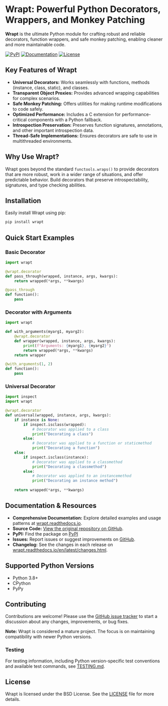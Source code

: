 # Wrapt: Powerful Python Decorators, Wrappers, and Monkey Patching

**Wrapt** is the ultimate Python module for crafting robust and reliable decorators, function wrappers, and safe monkey patching, enabling cleaner and more maintainable code.

[![PyPI](https://img.shields.io/pypi/v/wrapt.svg?logo=python&cacheSeconds=3600)](https://pypi.python.org/pypi/wrapt)
[![Documentation](https://img.shields.io/badge/docs-wrapt.readthedocs.io-blue.svg)](https://wrapt.readthedocs.io/)
[![License](https://img.shields.io/badge/license-BSD-green.svg)](LICENSE)

## Key Features of Wrapt

*   **Universal Decorators:** Works seamlessly with functions, methods (instance, class, static), and classes.
*   **Transparent Object Proxies:** Provides advanced wrapping capabilities for complex scenarios.
*   **Safe Monkey Patching:** Offers utilities for making runtime modifications to code safely.
*   **Optimized Performance:** Includes a C extension for performance-critical components with a Python fallback.
*   **Introspection Preservation:** Preserves function signatures, annotations, and other important introspection data.
*   **Thread-Safe Implementations:** Ensures decorators are safe to use in multithreaded environments.

## Why Use Wrapt?

Wrapt goes beyond the standard `functools.wraps()` to provide decorators that are more robust, work in a wider range of situations, and offer predictable behavior. Build decorators that preserve introspectability, signatures, and type checking abilities.

## Installation

Easily install Wrapt using pip:

```bash
pip install wrapt
```

## Quick Start Examples

### Basic Decorator

```python
import wrapt

@wrapt.decorator
def pass_through(wrapped, instance, args, kwargs):
    return wrapped(*args, **kwargs)

@pass_through
def function():
    pass
```

### Decorator with Arguments

```python
import wrapt

def with_arguments(myarg1, myarg2):
    @wrapt.decorator
    def wrapper(wrapped, instance, args, kwargs):
        print(f"Arguments: {myarg1}, {myarg2}")
        return wrapped(*args, **kwargs)
    return wrapper

@with_arguments(1, 2)
def function():
    pass
```

### Universal Decorator

```python
import inspect
import wrapt

@wrapt.decorator
def universal(wrapped, instance, args, kwargs):
    if instance is None:
        if inspect.isclass(wrapped):
            # Decorator was applied to a class
            print("Decorating a class")
        else:
            # Decorator was applied to a function or staticmethod
            print("Decorating a function")
    else:
        if inspect.isclass(instance):
            # Decorator was applied to a classmethod
            print("Decorating a classmethod")
        else:
            # Decorator was applied to an instancemethod
            print("Decorating an instance method")
    
    return wrapped(*args, **kwargs)
```

## Documentation & Resources

*   **Comprehensive Documentation:** Explore detailed examples and usage patterns at [wrapt.readthedocs.io](https://wrapt.readthedocs.io/).
*   **Source Code:** [View the original repository on GitHub](https://github.com/GrahamDumpleton/wrapt).
*   **PyPI:** Find the package on [PyPI](https://pypi.python.org/pypi/wrapt)
*   **Issues:** Report issues or suggest improvements on [GitHub](https://github.com/GrahamDumpleton/wrapt/issues/).
*   **Changelog:** See the changes in each release on [wrapt.readthedocs.io/en/latest/changes.html](https://wrapt.readthedocs.io/en/latest/changes.html).

## Supported Python Versions

*   Python 3.8+
*   CPython
*   PyPy

## Contributing

Contributions are welcome!  Please use the [GitHub issue tracker](https://github.com/GrahamDumpleton/wrapt/issues/) to start a discussion about any changes, improvements, or bug fixes.

**Note:** Wrapt is considered a mature project. The focus is on maintaining compatibility with newer Python versions.

### Testing

For testing information, including Python version-specific test conventions and available test commands, see [TESTING.md](TESTING.md).

## License

Wrapt is licensed under the BSD License. See the [LICENSE](LICENSE) file for more details.